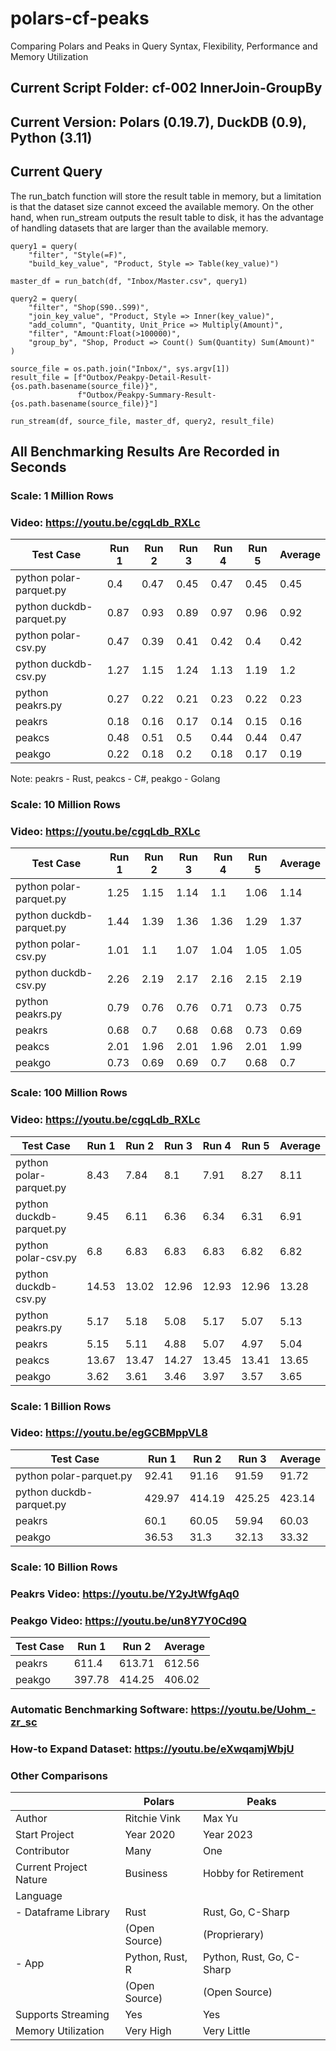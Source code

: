 # polars-cf-peaks
Comparing Polars and Peaks in Query Syntax, Flexibility, Performance and Memory Utilization

## Current Script Folder: cf-002 InnerJoin-GroupBy
## Current Version: Polars (0.19.7), DuckDB (0.9), Python (3.11)
## Current Query

The run_batch function will store the result table in memory, but a limitation is that the dataset size cannot exceed the available memory.
On the other hand, when run_stream outputs the result table to disk, it has the advantage of handling datasets that are larger than the available memory.

```
query1 = query(
    "filter", "Style(=F)",
    "build_key_value", "Product, Style => Table(key_value)")

master_df = run_batch(df, "Inbox/Master.csv", query1)

query2 = query(    
    "filter", "Shop(S90..S99)",
    "join_key_value", "Product, Style => Inner(key_value)",    
    "add_column", "Quantity, Unit_Price => Multiply(Amount)",
    "filter", "Amount:Float(>100000)",
    "group_by", "Shop, Product => Count() Sum(Quantity) Sum(Amount)"
)

source_file = os.path.join("Inbox/", sys.argv[1])
result_file = [f"Outbox/Peakpy-Detail-Result-{os.path.basename(source_file)}", 
               f"Outbox/Peakpy-Summary-Result-{os.path.basename(source_file)}"]

run_stream(df, source_file, master_df, query2, result_file)

```


## All Benchmarking Results Are Recorded in Seconds

### Scale: 1 Million Rows  
### Video: https://youtu.be/cgqLdb_RXLc

| Test Case | Run 1 | Run 2 | Run 3 | Run 4 | Run 5 | Average |
| --- | --- | --- | --- | --- | --- | --- |
| python polar-parquet.py | 0.4 | 0.47 | 0.45 | 0.47 | 0.45 | 0.45 |
| python duckdb-parquet.py | 0.87 | 0.93 | 0.89 | 0.97 | 0.96 | 0.92 |
| python polar-csv.py | 0.47 | 0.39 | 0.41 | 0.42 | 0.4 | 0.42 |
| python duckdb-csv.py | 1.27 | 1.15 | 1.24 | 1.13 | 1.19 | 1.2 |
| python peakrs.py | 0.27 | 0.22 | 0.21 | 0.23 | 0.22 | 0.23 |
| peakrs | 0.18 | 0.16 | 0.17 | 0.14 | 0.15 | 0.16 |
| peakcs | 0.48 | 0.51 | 0.5 | 0.44 | 0.44 | 0.47 |
| peakgo|  	0.22|  	0.18|  	0.2|  	0.18|  	0.17|  	0.19|

Note: peakrs - Rust, peakcs - C#, peakgo - Golang


### Scale: 10 Million Rows
### Video: https://youtu.be/cgqLdb_RXLc

| Test Case | Run 1 | Run 2 | Run 3 | Run 4 | Run 5 | Average |
| --- | --- | --- | --- | --- | --- | --- |
| python polar-parquet.py | 1.25 | 1.15 | 1.14 | 1.1 | 1.06 | 1.14 |
| python duckdb-parquet.py | 1.44 | 1.39 | 1.36 | 1.36 | 1.29 | 1.37 |
| python polar-csv.py | 1.01 | 1.1 | 1.07 | 1.04 | 1.05 | 1.05 |
| python duckdb-csv.py | 2.26 | 2.19 | 2.17 | 2.16 | 2.15 | 2.19 |
| python peakrs.py | 0.79 | 0.76 | 0.76 | 0.71 | 0.73 | 0.75 |
| peakrs|  	0.68|  	0.7|  	0.68|  	0.68|  	0.73|  	0.69|
| peakcs|  	2.01|  	1.96|  	2.01|  	1.96|  	2.01|  	1.99|
| peakgo|  	0.73|  	0.69|  	0.69|  	0.7|  	0.68|  	0.7|

### Scale: 100 Million Rows
### Video: https://youtu.be/cgqLdb_RXLc

| Test Case | Run 1 | Run 2 | Run 3 | Run 4 | Run 5 | Average |
| --- | --- | --- | --- | --- | --- | --- |
| python polar-parquet.py | 8.43 | 7.84 | 8.1 | 7.91 | 8.27 | 8.11 |
| python duckdb-parquet.py | 9.45 | 6.11 | 6.36 | 6.34 | 6.31 | 6.91 |
| python polar-csv.py | 6.8 | 6.83 | 6.83 | 6.83 | 6.82 | 6.82 |
| python duckdb-csv.py | 14.53 | 13.02 | 12.96 | 12.93 | 12.96 | 13.28 |
| python peakrs.py | 5.17 | 5.18 | 5.08 | 5.17 | 5.07 | 5.13 |
| peakrs | 5.15 | 5.11 | 4.88 | 5.07 | 4.97 | 5.04 |
| peakcs |13.67|13.47|14.27|13.45|13.41|13.65|
| peakgo|3.62|3.61|3.46|3.97|3.57|3.65|

### Scale: 1 Billion Rows
### Video: https://youtu.be/egGCBMppVL8


| Test Case | Run 1 | Run 2 | Run 3 | Average |
| --- | --- | --- | --- | --- |
| python polar-parquet.py | 92.41 | 91.16 | 91.59 | 91.72 |
| python duckdb-parquet.py | 429.97 | 414.19 | 425.25 | 423.14 |
| peakrs|  	60.1|  	60.05|  	59.94|  	60.03|
| peakgo|  	36.53|  	31.3|  	32.13|  	33.32|

### Scale: 10 Billion Rows
### Peakrs Video: https://youtu.be/Y2yJtWfgAq0
### Peakgo Video: https://youtu.be/un8Y7Y0Cd9Q

| Test Case | Run 1 | Run 2 | Average |
|-----------|-------|-------|---------|
| peakrs    | 611.4 |613.71 | 612.56  |
| peakgo    |397.78 |414.25 | 406.02  |

### Automatic Benchmarking Software: https://youtu.be/Uohm_-zr_sc
### How-to Expand Dataset: https://youtu.be/eXwqamjWbjU

### Other Comparisons

| | Polars | Peaks |
| --- | --- | --- |
| Author | Ritchie Vink | Max Yu |
| Start Project | Year 2020 | Year 2023 |
| Contributor | Many | One |
| Current Project Nature | Business | Hobby for Retirement |
| Language |  |  |
| - Dataframe Library | Rust | Rust, Go, C-Sharp |
|  | (Open Source) | (Proprierary) |
| - App | Python, Rust, R | Python, Rust, Go, C-Sharp |
|  | (Open Source) | (Open Source) |
| Supports Streaming | Yes | Yes |
| Memory Utilization | Very High | Very Little |




